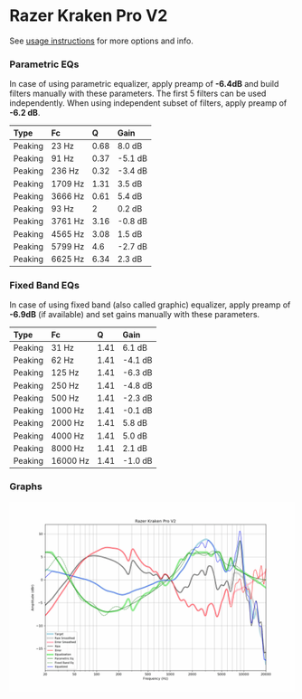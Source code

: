 # Razer Kraken Pro V2
See [usage instructions](https://github.com/jaakkopasanen/AutoEq#usage) for more options and info.

### Parametric EQs
In case of using parametric equalizer, apply preamp of **-6.4dB** and build filters manually
with these parameters. The first 5 filters can be used independently.
When using independent subset of filters, apply preamp of **-6.2 dB**.

| Type    | Fc      |    Q | Gain    |
|:--------|:--------|:-----|:--------|
| Peaking | 23 Hz   | 0.68 | 8.0 dB  |
| Peaking | 91 Hz   | 0.37 | -5.1 dB |
| Peaking | 236 Hz  | 0.32 | -3.4 dB |
| Peaking | 1709 Hz | 1.31 | 3.5 dB  |
| Peaking | 3666 Hz | 0.61 | 5.4 dB  |
| Peaking | 93 Hz   | 2    | 0.2 dB  |
| Peaking | 3761 Hz | 3.16 | -0.8 dB |
| Peaking | 4565 Hz | 3.08 | 1.5 dB  |
| Peaking | 5799 Hz | 4.6  | -2.7 dB |
| Peaking | 6625 Hz | 6.34 | 2.3 dB  |

### Fixed Band EQs
In case of using fixed band (also called graphic) equalizer, apply preamp of **-6.9dB**
(if available) and set gains manually with these parameters.

| Type    | Fc       |    Q | Gain    |
|:--------|:---------|:-----|:--------|
| Peaking | 31 Hz    | 1.41 | 6.1 dB  |
| Peaking | 62 Hz    | 1.41 | -4.1 dB |
| Peaking | 125 Hz   | 1.41 | -6.3 dB |
| Peaking | 250 Hz   | 1.41 | -4.8 dB |
| Peaking | 500 Hz   | 1.41 | -2.3 dB |
| Peaking | 1000 Hz  | 1.41 | -0.1 dB |
| Peaking | 2000 Hz  | 1.41 | 5.8 dB  |
| Peaking | 4000 Hz  | 1.41 | 5.0 dB  |
| Peaking | 8000 Hz  | 1.41 | 2.1 dB  |
| Peaking | 16000 Hz | 1.41 | -1.0 dB |

### Graphs
![](./Razer%20Kraken%20Pro%20V2.png)
